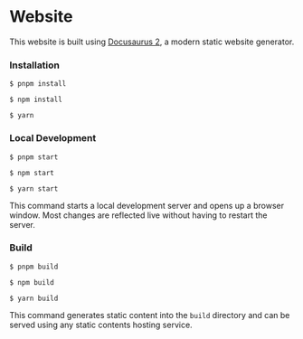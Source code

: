 # Website

This website is built using [Docusaurus 2](https://docusaurus.io/), a modern static website generator.

### Installation

```
$ pnpm install
```
```
$ npm install
```
```
$ yarn
```

### Local Development

```
$ pnpm start
```
```
$ npm start
```
```
$ yarn start
```

This command starts a local development server and opens up a browser window. Most changes are reflected live without having to restart the server.

### Build

```
$ pnpm build
```
```
$ npm build
```
```
$ yarn build
```

This command generates static content into the `build` directory and can be served using any static contents hosting service.
